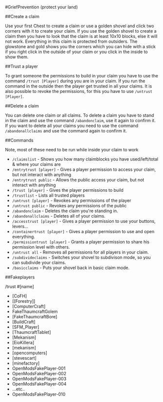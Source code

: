 #GriefPrevention (protect your land)

 

##Create a claim

Use your first Chest to create a claim or use a golden shovel and click two corners with it to create your claim. If you use the golden shovel to create a claim then you have to look that the claim is at least 10x10 blocks, else it will not work. Everything in this claim is protected from outsiders.
The glowstone and gold shows you the corners which you can hide with a stick if you right click in the outside of your claim or you click in the inside to show them.
 
##Trust a player

To grant someone the permissions to build in your claim you have to use the command ``/trust [Player]`` during you are in your claim. If you run the command in the outside then the player get trusted in all your claims.
It is also possible to revoke the permissions, for this you have to use ``/untrust [Player]``.
 
##Delete a claim

You can delete one claim or all claims. To delete a claim you have to stand in the claim and use the command ``/abandonclaim``, use it again to confirm it. If you want to delete all your claims you need to use the command ``/abandonallclaims`` and use the command again to confirm it.
  
 
##Commands

Note, most of these need to be run while inside your claim to work

* ``/claimslist`` - Shows you how many claimblocks you have used/left/total & where your claims are
* ``/entrytrust [player]`` - Gives a player permission to access your claim, but not interact with anything
* ``/entrytrust public`` - Allows the public access your claim, but not interact with anything
* ``/trust [player]`` - Gives the player permissions to build
* ``/trustlist`` - Lists all trusted players
* ``/untrust [player]`` - Revokes any permissions of the player
* ``/untrust public`` - Revokes any permissions of the public
* ``/abandonclaim`` - Deletes the claim you're standing in.
* ``/abandonallclaims`` - Deletes all of your claims.
* ``/accesstrust [player]`` - Gives a player permission to use your buttons, levers...
* ``/containertrust [player]`` - Gives a player permission to use and open everything.
* ``/permissiontrust [player]`` - Grants a player permission to share his permission level with others.
* ``/untrust all`` - Removes all permissions for all players in your claim.
* ``/subdivideclaims`` - Switches your shovel to subdivison mode, so you can subdivide your claims.
* ``/basicclaims`` - Puts your shovel back in basic claim mode.
 
##Fakeplayers

/trust #[name]
 
* [CoFH]
* [[Forestry]]
* [ComputerCraft]
* FakeThaumcraftGolem
* [FakeThaumcraftBore]
* [BuildCraft]
* [SFM_Player]
* [ThaumcraftTablet]
* [Mekanism]
* [EioKillera]
* [mekanism]
* [opencomputers]
* [stevescart]
* [minefactory]
* OpenModsFakePlayer-001
* OpenModsFakePlayer-002
* OpenModsFakePlayer-003
* OpenModsFakePlayer-004
* ...etc..
* OpenModsFakePlayer-010
